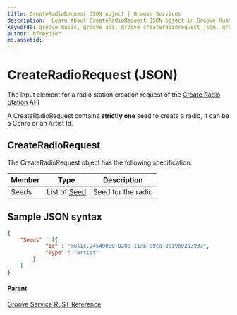 ```yaml
---
title: CreateRadioRequest JSON object | Groove Services
description:  Learn about CreateRadioRequest JSON object in Groove Music API.
keywords: groove music, groove api, groove createradiorequest json, groove radio
author: bfreydier
ms.assetid:  
---
```


# CreateRadioRequest (JSON)  
The input element for a radio station creation request of the [Create Radio Station](uri-create-radio.md) API

A CreateRadioRequest contains **strictly one** seed to create a radio, it can be a Genre or an Artist Id.

## CreateRadioRequest
The CreateRadioRequest object has the following specification.

| **Member**   | **Type**                                           | **Description**                    |
|--------------|----------------------------------------------------|------------------------------------|
| Seeds        | List of [Seed](JSON-Seed.md)                       | Seed for the radio                 |

## Sample JSON syntax
```json
{
    "Seeds" : [{
            "Id" : "music.24540000-0200-11db-89ca-0019b92a3933",
            "Type" : "Artist"
        }
    ]
}
```

#### Parent
[Groove Service REST Reference](overview.md)
